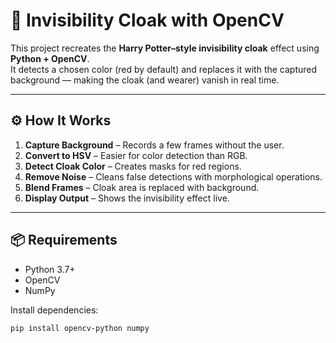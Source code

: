 # 🧥 Invisibility Cloak with OpenCV  

This project recreates the **Harry Potter–style invisibility cloak** effect using **Python + OpenCV**.  
It detects a chosen color (red by default) and replaces it with the captured background — making the cloak (and wearer) vanish in real time.  

---

## ⚙️ How It Works
1. **Capture Background** – Records a few frames without the user.  
2. **Convert to HSV** – Easier for color detection than RGB.  
3. **Detect Cloak Color** – Creates masks for red regions.  
4. **Remove Noise** – Cleans false detections with morphological operations.  
5. **Blend Frames** – Cloak area is replaced with background.  
6. **Display Output** – Shows the invisibility effect live.  

---

## 📦 Requirements
- Python 3.7+  
- OpenCV  
- NumPy  

Install dependencies:
```bash
pip install opencv-python numpy
